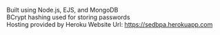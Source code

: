 Built using Node.js, EJS, and MongoDB  
BCrypt hashing used for storing passwords   
Hosting provided by Heroku
Website Url: https://sedbpa.herokuapp.com
